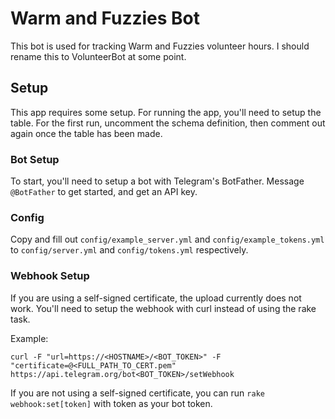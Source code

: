 # Warm and Fuzzies Bot

This bot is used for tracking Warm and Fuzzies volunteer hours. I should rename this to VolunteerBot at some point.

## Setup

This app requires some setup. For running the app, you'll need to setup the table. For the first run, uncomment the schema definition, then comment out again once the table has been made.

### Bot Setup

To start, you'll need to setup a bot with Telegram's BotFather. Message `@BotFather` to get started, and get an API key.

### Config

Copy and fill out `config/example_server.yml` and `config/example_tokens.yml` to `config/server.yml` and `config/tokens.yml` respectively.

### Webhook Setup

If you are using a self-signed certificate, the upload currently does not work. You'll need to setup the webhook with curl instead of using the rake task.

Example:
```
curl -F "url=https://<HOSTNAME>/<BOT_TOKEN>" -F "certificate=@<FULL_PATH_TO_CERT.pem" https://api.telegram.org/bot<BOT_TOKEN>/setWebhook
```

If you are not using a self-signed certificate, you can run `rake webhook:set[token]` with token as your bot token.

